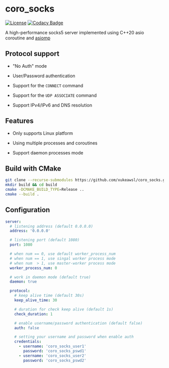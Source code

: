 # coro_socks
[![License](https://img.shields.io/npm/l/mithril.svg)](https://github.com/xukeawsl/coro_socks/blob/master/LICENSE)
[![Codacy Badge](https://app.codacy.com/project/badge/Grade/0578118cbfb246d0ab6b74efc984c754)](https://app.codacy.com/gh/xukeawsl/coro_socks/dashboard?utm_source=gh&utm_medium=referral&utm_content=&utm_campaign=Badge_grade)

A high-performance socks5 server implemented using C++20 asio coroutine and [asiomp](https://github.com/xukeawsl/asiomp)

## Protocol support

* "No Auth" mode

* User/Password authentication

* Support for the `CONNECT` command

* Support for the `UDP ASSOCIATE` command

* Support IPv4/IPv6 and DNS resolution

## Features

* Only supports Linux platform

* Using multiple processes and coroutines

* Support daemon processes mode

## Build with CMake

```bash
git clone --recurse-submodules https://github.com/xukeawsl/coro_socks.git
mkdir build && cd build
cmake -DCMAKE_BUILD_TYPE=Release ..
cmake --build .
```

## Configuration

```yaml
server:
  # listening address (default 0.0.0.0)
  address: '0.0.0.0'

  # listening port (default 1080)
  port: 1080

  # when num == 0, use default worker_process_num
  # when num == 1, use singal worker process mode
  # when num  > 1, use master-worker process mode
  worker_process_num: 0

  # work in daemon mode (default true)
  daemon: true

  protocol:
    # keep alive time (default 30s)
    keep_alive_time: 30

    # duration for check keep alive (default 1s)
    check_duration: 1

    # enable username/password authentication (default false)
    auth: false

    # setting your username and password when enable auth
    credentials:
      - username: 'coro_socks_user1'
        password: 'coro_socks_pswd1'
      - username: 'coro_socks_user2'
        password: 'coro_socks_pswd2'
```